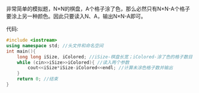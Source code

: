 非常简单的模拟题，N×N的棋盘，A个格子涂了色，那么必然只有N×N-A个格子要涂上另一种颜色。因此只要读入N、A，输出N×N-A即可。

代码:
```cpp
#include <iostream>
using namespace std; //头文件和命名空间
int main(){
    long long iSize, iColored; //iSize-棋盘长宽；iColored-涂了色的格子数目
    while (cin>>iSize>>iColored){ //读入两个参数
        cout<<iSize*iSize-iColored<<endl; //计算未涂色格子数并输出
    }
    return 0; //结束
}
```